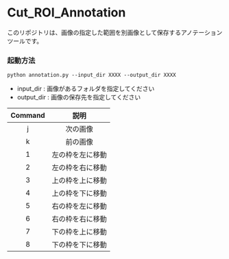 # Cut_ROI_Annotation

このリポジトリは、画像の指定した範囲を別画像として保存するアノテーションツールです。<br>

### 起動方法

`python annotation.py --input_dir XXXX --output_dir XXXX`<br>

- input_dir : 画像があるフォルダを指定してください<br>
- output_dir : 画像の保存先を指定してください<br>



|Command|説明|
|:---:|:----:|
|j|次の画像|
|k|前の画像|
|1|左の枠を左に移動|
|2|左の枠を右に移動|
|3|上の枠を上に移動|
|4|上の枠を下に移動|
|5|右の枠を左に移動|
|6|右の枠を右に移動|
|7|下の枠を上に移動|
|8|下の枠を下に移動|
